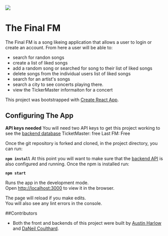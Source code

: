 ![](https://media.giphy.com/media/3lxD1O74siiz5FvrJs/giphy.gif)

# The Final FM

The Final FM is a song likeing application that allows a user to login or create an account. From here a user will be able to:
- search for randon songs
- create a list of liked songs
- add a random song or searched for song to their list of liked songs
- delete songs from the individual users list of liked songs
- search for an artist's songs
- search a city to see concerts playing there.
 - view the TickerMaster informaiton for a concert

This project was bootstrapped with [Create React App](https://github.com/facebook/create-react-app).

## Configuring The App

**API keys needed**
You will need two API keys to get this project working to see the [backend database](https://github.com/AustinBH/The-Final-FM-backend)
TicketMaster: free
Last FM: Free

Once the git repository is forked and cloned, in the project directory, you can run:

**`npm install`**
At this point you will want to make sure that the [backend API](https://github.com/AustinBH/The-Final-FM-backend) is also configured and running.
Once the npm is installed run:

**`npm start`**

Runs the app in the development mode.<br>
Open [http://localhost:3000](http://localhost:3000) to view it in the browser.

The page will reload if you make edits.<br>
You will also see any lint errors in the console.



##Contributors
* Both the front and backends of this project were built by [Austin Harlow](https://github.com/AustinBH) and [DaNeil Coulthard](https://github.com/caffiendkitten).
